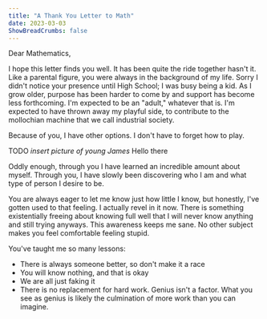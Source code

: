 ```yaml
---
title: "A Thank You Letter to Math"
date: 2023-03-03
ShowBreadCrumbs: false
---
```


Dear Mathematics,

I hope this letter finds you well. It has been quite the ride together hasn't it. Like a parental figure, you were always in the background of my life. Sorry I didn't notice your presence until High School; I was busy being a kid. As I grow older, purpose has been harder to come by and support has become less forthcoming. I'm expected to be an "adult," whatever that is. I'm expected to have thrown away my playful side, to contribute to the mollochian machine that we call industrial society.

Because of you, I have other options. I don't have to forget how to play. 

TODO *insert picture of young James*
Hello there

Oddly enough, through you I have learned an incredible amount about myself. Through you, I have slowly been discovering who I am and what type of person I desire to be.

You are always eager to let me know just how little I know, but honestly, I've gotten used to that feeling. I actually revel in it now. There is something existentially freeing about knowing full well that I will never know anything and still trying anyways. This awareness keeps me sane. No other subject makes you feel comfortable feeling stupid. 

You've taught me so many lessons:

- There is always someone better, so don't make it a race
- You will know nothing, and that is okay
- We are all just faking it
- There is no replacement for hard work. Genius isn't a factor. What you see as genius is likely the culmination of more work than you can imagine.




